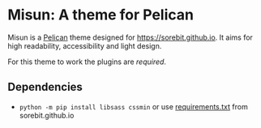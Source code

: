 # Misun: A theme for Pelican

Misun is a [Pelican](https://github.com/getpelican/pelican) theme designed for 
<https://sorebit.github.io>. It aims for high readability, accessibility and light design.

For this theme to work the plugins are *required*.

## Dependencies 

- `python -m pip install libsass cssmin` or use [requirements.txt][req] from sorebit.github.io


[req]: https://github.com/Sorebit/sorebit.github.io/blob/main/requirements.txt
